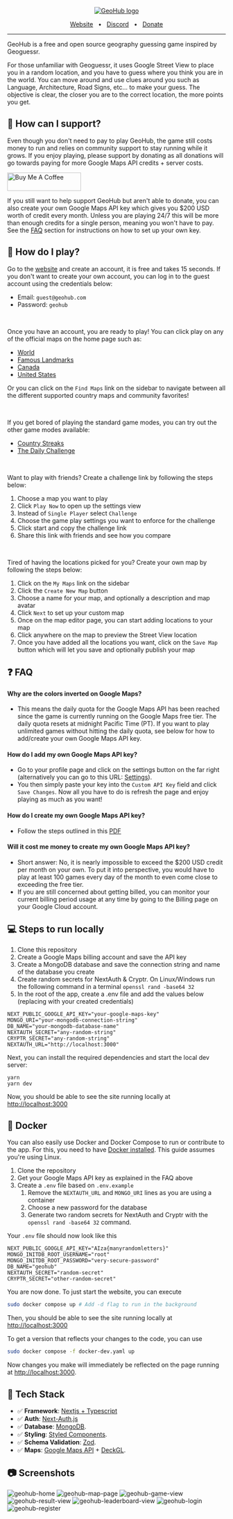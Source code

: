 <!-- markdownlint-disable-next-line -->
<p align="center">
  <a href="https://www.geohub.gg"><img src="public/og-image.png" alt="GeoHub logo"></a>
</p>

<div align="center">
  <a href="https://www.geohub.gg">Website</a>
  <span>&nbsp;&nbsp;•&nbsp;&nbsp;</span>
  <a href="https://discord.gg/9qdXWqgbrH">Discord</a>
  <span>&nbsp;&nbsp;•&nbsp;&nbsp;</span>
  <a href="https://www.buymeacoffee.com/geohubgame">Donate</a>
  <hr />
</div>

GeoHub is a free and open source geography guessing game inspired by Geoguessr.

For those unfamiliar with Geoguessr, it uses Google Street View to place you in a random location, and you have to guess where you think you are in the world. You can move around and use clues around you such as Language, Architecture, Road Signs, etc... to make your guess. The objective is clear, the closer you are to the correct location, the more points you get.

## 💜 How can I support?

Even though you don't need to pay to play GeoHub, the game still costs money to run and relies on community support to stay running while it grows. If you enjoy playing, please support by donating as all donations will go towards paying for more Google Maps API credits + server costs.

<a href="https://www.buymeacoffee.com/geohubgame"><img src="https://cdn.buymeacoffee.com/buttons/v2/default-yellow.png" alt="Buy Me A Coffee" height="42" width="170"></a>

If you still want to help support GeoHub but aren't able to donate, you can also create your own Google Maps API key which gives you $200 USD worth of credit every month. Unless you are playing 24/7 this will be more than enough credits for a single person, meaning you won't have to pay. See the [FAQ](#faq) section for instructions on how to set up your own key.

## 🎉 How do I play?

Go to the [website](https://www.geohub.gg) and create an account, it is free and takes 15 seconds. If you don't want to create your own account, you can log in to the guest account using the credentials below:

- Email: `guest@geohub.com`
- Password: `geohub`

<br />

Once you have an account, you are ready to play! You can click play on any of the official maps on the home page such as:

- [World](https://www.geohub.gg/map/6185df7a7b54baf63473a53e)
- [Famous Landmarks](https://www.geohub.gg/map/6185dfd47b54baf63473a540)
- [Canada](https://www.geohub.gg/map/6185dff27b54baf63473a541)
- [United States](https://www.geohub.gg/map/6185e0077b54baf63473a542)

Or you can click on the `Find Maps` link on the sidebar to navigate between all the different supported country maps and community favorites!

<br />

If you get bored of playing the standard game modes, you can try out the other game modes available:

- [Country Streaks](https://www.geohub.gg/streaks)
- [The Daily Challenge](https://www.geohub.gg/daily-challenge)

<br />

Want to play with friends? Create a challenge link by following the steps below:

1. Choose a map you want to play
2. Click `Play Now` to open up the settings view
3. Instead of `Single Player` select `Challenge`
4. Choose the game play settings you want to enforce for the challenge
5. Click start and copy the challenge link
6. Share this link with friends and see how you compare

<br />

Tired of having the locations picked for you? Create your own map by following the steps below:

1. Click on the `My Maps` link on the sidebar
2. Click the `Create New Map` button
3. Choose a name for your map, and optionally a description and map avatar
4. Click `Next` to set up your custom map
5. Once on the map editor page, you can start adding locations to your map
6. Click anywhere on the map to preview the Street View location
7. Once you have added all the locations you want, click on the `Save Map` button which will let you save and optionally publish your map

## ❓ FAQ

#### Why are the colors inverted on Google Maps?

- This means the daily quota for the Google Maps API has been reached since the game is currently running on the Google Maps free tier. The daily quota resets at midnight Pacific Time (PT). If you want to play unlimited games without hitting the daily quota, see below for how to add/create your own Google Maps API key.

#### How do I add my own Google Maps API key?

- Go to your profile page and click on the settings button on the far right (alternatively you can go to this URL: [Settings](https://www.geohub.gg/user/settings)).
- You then simply paste your key into the `Custom API Key` field and click `Save Changes`. Now all you have to do is refresh the page and enjoy playing as much as you want!

#### How do I create my own Google Maps API key?

- Follow the steps outlined in this [PDF](https://www.geohub.gg/custom-key-instructions.pdf)

#### Will it cost me money to create my own Google Maps API key?

- Short answer: No, it is nearly impossible to exceed the $200 USD credit per month on your own. To put it into perspective, you would have to play at least 100 games every day of the month to even come close to exceeding the free tier.
- If you are still concerned about getting billed, you can monitor your current billing period usage at any time by going to the Billing page on your Google Cloud account.

## 💻 Steps to run locally

1. Clone this repository
2. Create a Google Maps billing account and save the API key
3. Create a MongoDB database and save the connection string and name of the database you create
4. Create random secrets for NextAuth & Cryptr. On Linux/Windows run the following command in a terminal `openssl rand -base64 32`
5. In the root of the app, create a .env file and add the values below (replacing with your created credentials)

```
NEXT_PUBLIC_GOOGLE_API_KEY="your-google-maps-key"
MONGO_URI="your-mongodb-connection-string"
DB_NAME="your-mongodb-database-name"
NEXTAUTH_SECRET="any-random-string"
CRYPTR_SECRET="any-random-string"
NEXTAUTH_URL="http://localhost:3000"
```

Next, you can install the required dependencies and start the local dev server:

```
yarn
yarn dev
```

Now, you should be able to see the site running locally at [http://localhost:3000](http://localhost:3000)

## 🐳 Docker

You can also easily use Docker and Docker Compose to run or contribute to the app.
For this, you need to have [Docker installed](https://docs.docker.com/engine/install/).
This guide assumes you're using Linux.

1. Clone the repository
2. Get your Google Maps API key as explained in the FAQ above
3. Create a `.env` file based on `.env.example`
   1. Remove the `NEXTAUTH_URL` and `MONGO_URI` lines as you are using a container
   2. Choose a new password for the database
   3. Generate two random secrets for NextAuth and Cryptr with the `openssl rand -base64 32` command.

Your `.env` file should now look like this
```env
NEXT_PUBLIC_GOOGLE_API_KEY="AIza{manyrandomletters}"
MONGO_INITDB_ROOT_USERNAME="root"
MONGO_INITDB_ROOT_PASSWORD="very-secure-password"
DB_NAME="geohub"
NEXTAUTH_SECRET="random-secret"
CRYPTR_SECRET="other-random-secret"
```

You are now done.
To just start the website, you can execute
```bash
sudo docker compose up # Add -d flag to run in the background
```
Then, you should be able to see the site running locally at [http://localhost:3000](http://localhost:3000)

To get a version that reflects your changes to the code, you can use
```bash
sudo docker compose -f docker-dev.yaml up
```
Now changes you make will immediately be reflected on the page running at [http://localhost:3000](http://localhost:3000).

## 🚀 Tech Stack

- ✅ **Framework**: [Nextjs + Typescript](https://nextjs.org)
- ✅ **Auth**: [Next-Auth.js](https://next-auth.js.org)
- ✅ **Database**: [MongoDB](https://www.mongodb.com).
- ✅ **Styling**: [Styled Components](https://styled-components.com).
- ✅ **Schema Validation**: [Zod](https://github.com/colinhacks/zod).
- ✅ **Maps**: [Google Maps API](https://developers.google.com/maps) + [DeckGL](https://deck.gl).

## 📷 Screenshots

![geohub-home](https://github.com/benlikescode/geohub/assets/63207900/f055667d-10e3-4b22-8a01-9aeb3fa86716)
![geohub-map-page](https://github.com/benlikescode/geohub/assets/63207900/51c88624-f82b-4b03-a9eb-326966460f4c)
![geohub-game-view](https://github.com/benlikescode/geohub/assets/63207900/701ae09b-1a54-4c71-91fe-3131a738dcf8)
![geohub-result-view](https://github.com/benlikescode/geohub/assets/63207900/736ccaa9-c165-4553-ad16-64b64adaa9f3)
![geohub-leaderboard-view](https://github.com/benlikescode/geohub/assets/63207900/b0daa1f3-9734-496b-b34d-a68fec7f07c4)
![geohub-login](https://github.com/benlikescode/geohub/assets/63207900/b70d1509-7e5e-4975-a177-08770c61cab1)
![geohub-register](https://github.com/benlikescode/geohub/assets/63207900/bb838e05-99fc-4c87-9649-60908d6448fb)
